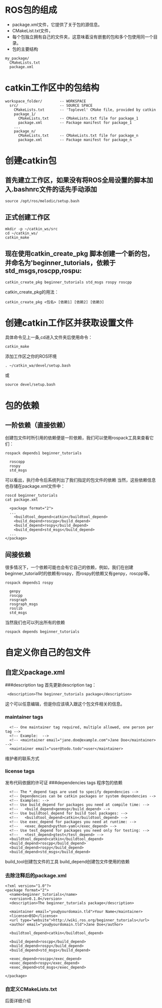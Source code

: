 # ROS包的组成
- package.xml文件，它提供了关于包的源信息。
- CMakeList.txt文件，
- 每个包独立拥有自己的文件夹，这意味着没有嵌套的包和多个包使用同一个目录。
- 包的主要结构
```
my_package/
  CMakeLists.txt
  package.xml
```
# catkin工作区中的包结构
```
workspace_folder/        -- WORKSPACE
  src/                   -- SOURCE SPACE
    CMakeLists.txt       -- 'Toplevel' CMake file, provided by catkin
    package_1/
      CMakeLists.txt     -- CMakeLists.txt file for package_1
      package.xml        -- Package manifest for package_1
    ...
    package_n/
      CMakeLists.txt     -- CMakeLists.txt file for package_n
      package.xml        -- Package manifest for package_n
```
# 创建catkin包
## 首先建立工作区，如果没有将ROS全局设置的脚本加入.bashnrc文件的话先手动添加
```
source /opt/ros/melodic/setup.bash
```
## 正式创建工作区
```
mkdir -p ~/catkin_ws/src
cd ~/catkin_ws/
catkin_make
```
## 现在使用catkin_create_pkg 脚本创建一个新的包，并命名为'beginner_tutorials，依赖于std_msgs,roscpp,rospu:
```
catkin_create_pkg beginner_tutorials std_msgs rospy roscpp
```
catkin_create_pkg的用法：
```
catkin_create_pkg <包名> [依赖1] [依赖2] [依赖3]
```
# 创建catkin工作区并获取设置文件
具体命令见上一条,cd进入文件夹后使用命令：
```
catkin_make
```
添加工作区之你的ROS环境
```
. ~/catkin_wa/devel/setup.bash
```
或
```
source devel/setup.bash
```
# 包的依赖
## 一阶依赖（直接依赖）
创建包文件时所引用的依赖便是一阶依赖，我们可以使用rospack工具来查看它们：
  ```
  rospack depends1 beginner_tutorials
  ```
  ```
    roscopp
    rospy
    std_msgs
  ```
  可以看出，执行命令后系统列出了我们指定的包文件的依赖
  当然，这些依赖信息也存储在package.xml文件中：
  ```
  roscd beginner_tutorials
  cat package.xml
  ```
  ```
    <package format="2">
    ...
      <buildtool_depend>catkin</buildtool_depend>
      <build_depend>roscpp</build_depend>
      <build_depend>rospy</build_depend>
      <build_depend>std_msgs</build_depend>
    ...
  </package>
  ```
## 间接依赖
很多情况下，一个依赖可能也会有它自己的依赖，例如，我们在创建beginner_tutorial时的依赖有rospy，而rospy的依赖又有genpy，roscpp等。
```
rospack depends1 rospy
```

```
  genpy
  roscpp
  rosgraph
  rosgraph_msgs
  roslib
  std_msgs
```
当然我们也可以列出所有的依赖
```
rospack depends beginner_tutorials
```
# 自定义你自己的包文件
## 自定义package.xml
###description tag
首先更新description tag：
```
 <description>The beginner_tutorials package</description>
```
这个可以任意编辑，但是你应该填入跟这个包文件相关的信息。
### maintainer tags
```
  <!-- One maintainer tag required, multiple allowed, one person per tag --> 
  <!-- Example:  -->
  <!-- <maintainer email="jane.doe@example.com">Jane Doe</maintainer> -->
  <maintainer email="user@todo.todo">user</maintainer>
```
维护者的联系方式
### license tags
发布代码依据的许可证
###dependencies tags
程序包的依赖
```
  <!-- The *_depend tags are used to specify dependencies -->
  <!-- Dependencies can be catkin packages or system dependencies -->
  <!-- Examples: -->
  <!-- Use build_depend for packages you need at compile time: -->
  <!--   <build_depend>genmsg</build_depend> -->
  <!-- Use buildtool_depend for build tool packages: -->
  <!--   <buildtool_depend>catkin</buildtool_depend> -->
  <!-- Use exec_depend for packages you need at runtime: -->
  <!--   <exec_depend>python-yaml</exec_depend> -->
  <!-- Use test_depend for packages you need only for testing: -->
  <!--   <test_depend>gtest</test_depend> -->
  <buildtool_depend>catkin</buildtool_depend>
  <build_depend>roscpp</build_depend>
  <build_depend>rospy</build_depend>
  <build_depend>std_msgs</build_depend>
```
build_tool创建包文件的工具
build_depend创建包文件使用的依赖
### 去除注释后的package.xml
```
<?xml version="1.0"?>
<package format="2">
  <name>beginner_tutorials</name>
  <version>0.1.0</version>
  <description>The beginner_tutorials package</description>

  <maintainer email="you@yourdomain.tld">Your Name</maintainer>
  <license>BSD</license>
  <url type="website">http://wiki.ros.org/beginner_tutorials</url>
  <author email="you@yourdomain.tld">Jane Doe</author>

  <buildtool_depend>catkin</buildtool_depend>

  <build_depend>roscpp</build_depend>
  <build_depend>rospy</build_depend>
  <build_depend>std_msgs</build_depend>

  <exec_depend>roscpp</exec_depend>
  <exec_depend>rospy</exec_depend>
  <exec_depend>std_msgs</exec_depend>

</package>
```
### 自定义CMakeLists.txt
后面详细介绍
